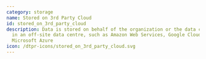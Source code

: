```yaml
---
category: storage
name: Stored on 3rd Party Cloud
id: stored_on_3rd_party_cloud
description: Data is stored on behalf of the organization or the data collector
  in an off-site data centre, such as Amazon Web Services, Google Cloud and
  Microsoft Azure
icon: /dtpr-icons/stored_on_3rd_party_cloud.svg
---
```

